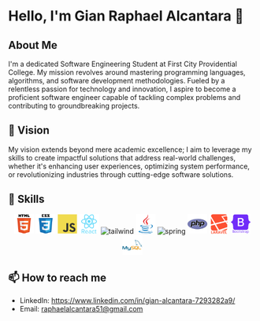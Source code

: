 # Hello, I'm Gian Raphael Alcantara 👋

## About Me
I'm a dedicated Software Engineering Student at First City Providential College. My mission revolves around mastering programming languages, algorithms, and software development methodologies. Fueled by a relentless passion for technology and innovation, I aspire to become a proficient software engineer capable of tackling complex problems and contributing to groundbreaking projects.

## 🚀 Vision
My vision extends beyond mere academic excellence; I aim to leverage my skills to create impactful solutions that address real-world challenges, whether it's enhancing user experiences, optimizing system performance, or revolutionizing industries through cutting-edge software solutions.

## 💼 Skills

<p align="center">
  <img src="https://raw.githubusercontent.com/devicons/devicon/master/icons/html5/html5-original-wordmark.svg" alt="html5" width="40" height="40"/>
  <img src="https://raw.githubusercontent.com/devicons/devicon/master/icons/css3/css3-original-wordmark.svg" alt="css3" width="40" height="40"/>
  <img src="https://raw.githubusercontent.com/devicons/devicon/master/icons/javascript/javascript-original.svg" alt="javascript" width="40" height="40"/>
  <img src="https://raw.githubusercontent.com/devicons/devicon/master/icons/react/react-original-wordmark.svg" alt="react" width="40" height="40"/>
  <img src="https://www.vectorlogo.zone/logos/tailwindcss/tailwindcss-icon.svg" alt="tailwind" width="40" height="40"/>
  <img src="https://raw.githubusercontent.com/devicons/devicon/master/icons/java/java-original.svg" alt="java" width="40" height="40"/>
  <img src="https://www.vectorlogo.zone/logos/springio/springio-icon.svg" alt="spring" width="40" height="40"/>
  <img src="https://raw.githubusercontent.com/devicons/devicon/master/icons/php/php-original.svg" alt="php" width="40" height="40"/>
  <img src="https://raw.githubusercontent.com/devicons/devicon/master/icons/laravel/laravel-plain-wordmark.svg" alt="laravel" width="40" height="40"/>
  <img src="https://raw.githubusercontent.com/devicons/devicon/master/icons/bootstrap/bootstrap-plain-wordmark.svg" alt="bootstrap" width="40" height="40"/>
  <img src="https://raw.githubusercontent.com/devicons/devicon/master/icons/mysql/mysql-original-wordmark.svg" alt="mysql" width="40" height="40"/>
</p>

## 📫 How to reach me
- LinkedIn: https://www.linkedin.com/in/gian-alcantara-7293282a9/
- Email: raphaelalcantara51@gmail.com

